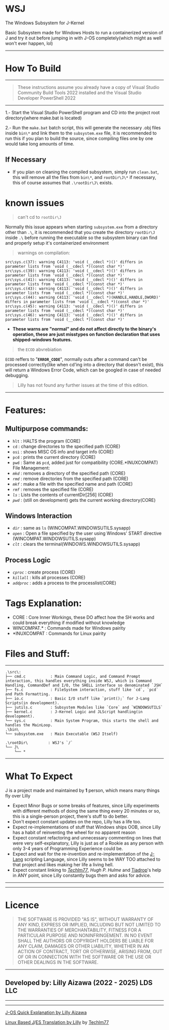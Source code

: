 # WSJ
The Windows Subsystem for J-Kernel

Basic Subsystem made for Windows Hosts to run a containerized version of J and try it out before jumping in with J-OS completely(which might as well won't ever happen, lol)

___

# How To Build

___

> These instructions assume you already have a copy of Visual Studio Community Build Tools 2022 installed and the Visual Studio Developer PowerShell 2022

___
1.- Start the Visual Studio PowerShell program and CD into the project root directory(where make.bat is located)

2.- Run the `make.bat` batch script, this will generate the necessary .obj files inside `bin\*` and link them to the `subsystem.exe` file, it is recommended to run this if you plan to build the source, since compiling files one by one would take long amounts of time.

## If Necessary

- If you plan on cleaning the compiled subsystem, simply run `clean.bat`, this will remove all the files from `bin\*`, and `rootDir\J\*` if necessary, this of course assumes that `.\rootDir\J\` exists.

# known issues

> can't cd to `rootDir\J`

Normally this issue appears when starting `subsystem.exe` from a directory other than `.\`, it is recommended that you create the directory `rootDir\J` inside `.\` before running the executable so the subsystem binary can find and properly setup it's containerized environment

> warnings on compilation:
```
src\sys.c(37): warning C4113: 'void (__cdecl *)()' differs in parameter lists from 'void (__cdecl *)(const char *)'
src\sys.c(39): warning C4113: 'void (__cdecl *)()' differs in parameter lists from 'void (__cdecl *)(const char *)'
src\sys.c(41): warning C4113: 'void (__cdecl *)()' differs in parameter lists from 'void (__cdecl *)(const char *)'
src\sys.c(43): warning C4113: 'void (__cdecl *)()' differs in parameter lists from 'void (__cdecl *)(const char *)'
src\sys.c(44): warning C4113: 'void (__cdecl *)(HANDLE,HANDLE,DWORD)' differs in parameter lists from 'void (__cdecl *)(const char *)'
src\sys.c(45): warning C4113: 'void (__cdecl *)()' differs in parameter lists from 'void (__cdecl *)(const char *)'
src\sys.c(46): warning C4113: 'void (__cdecl *)()' differs in parameter lists from 'void (__cdecl *)(const char *)'
```

- **These warns are "normal" and do not affect directly to the binary's operation, these are just misstypes on function declaration that uses shipped-windows features.**

> the `ECOD` abvrebiation

`ECOD` reffers to "**`ERROR_CODE`**", normally outs after a command can't be processed correctly(like when cd'ing into a directory that doesn't exist), this will return a Windows Error Code, which can be googled in case of needed debugging.

> Lilly has not found any further issues at the time of this edition.

___

# Features:

## Multipurpose commands:

- `hlt`      : HALTS the program (CORE)
- `cd`       : change directories to the specified path (CORE)
- `osi`      : shows MISC OS info and target info (CORE)
- `pcd`      : prints the current directory (CORE)
- `pwd`      : Same as `pcd`, added just for compatibility (CORE.*INUXCOMPAT)
File Management:
- *`mkd`*    : removes a directory of the specified path (CORE)
- *`rmd`*    : remove directories from the specified path (CORE)
- *`mkf`*    : make a file with the specified name and path (CORE)
- *`rmf`*    : removes the specified file (CORE)
- *`ls`*     : Lists the contents of currentDir[256] (CORE)
- *`pwd`*    : (still on development) gets the current working directory(CORE)

## Windows Interaction
- *`dir`*    : same as `ls` (WINCOMPAT.WINDOWSUTILS.sysapp)
- *`open`*   : Open a file specified by the user using Windows' START directive (WINCOMPAT.WINDOWSUTILS.sysapp)
- *`clt`*    : clears the terminal(WINDOWS.WINDOWSUTILS.sysapp)

## Process Logic
- *`cproc`*       : create process (CORE)
- *`killall`*     : kills all processes (CORE)
- *`addproc`*     : adds a process to the processlist(CORE)

# Tags Explanation:

- CORE            : Core Inner Workings, these DO affect how the SH works and could break everything if modified without knowledge
- WINCOMPAT.*     : Commands made for Windows pairity
- *INUXCOMPAT     : Commands for Linux pairity

# Files and Stuff:
___
```
.\src\:
├── cmd.c           : Main Command Logic, and Command Prompt interaction, this handles everything inside WSJ, which is Command Handling, CommandDef and I/O, the SHELL interface so denominated `JSH`
├── fs.c            : FileSystem interaction, stuff like `cd`, `pcd` and Path Formatting.
├── io.c            : Basic I/O stuff like `print();` for J-Lang Scripts(in development).
├── jutils.c        : Subsystem Modules like `Core` and `WINDOWSUTILS`
├── kernel.c        : J-Kernel Logic and JLScript handling(in development).
└── sys.c           : Main System Program, this starts the shell and handles the MainLoop.
.\bin\
└── subsystem.exe   : Main Executable (WSJ Itself)

.\rootDir\         : WSJ's `/`
└── J\
    └── *
```

___

# What To Expect

J is a project made and maintained by **1** person, which means many things fly over Lilly

- Expect Minor Bugs or some breaks of features, since Lilly experiments with different methods of doing the same thing every 20 minutes or so, this is a single-person project, there's stuff to do better.
- Don't expect constant updates on the repo, Lilly has a life too.
- Expect re-implementations of stuff that Windows ships OOB, since Lilly has a habit of reinventing the wheel for no apparent reason
- Expect constant refactoring and unnecessary commenting on lines that were very self-explanatory, Lilly is just as of a Rookie as any person with only 3-4 years of Programming Experience could be.
- Expect and wait for the re-invention and re-implementation of the [J-Lang](https://github.com/jossgamerYT156/J-Lang) scripting Language, since Lilly seems to be WAY TOO attached to that project and likes making her life a living hell.
- Expect constant linking to [*Techlm77*](https://github.com/Techlm77), *Hugh P. Hulme* and [Tiadrop](https://github.com/tiadrop)'s help in ANY point, since Lilly constantly bugs them and asks for advice.

___

___

# Licence

> THE SOFTWARE IS PROVIDED "AS IS", WITHOUT WARRANTY OF ANY KIND, EXPRESS OR
IMPLIED, INCLUDING BUT NOT LIMITED TO THE WARRANTIES OF MERCHANTABILITY,
FITNESS FOR A PARTICULAR PURPOSE AND NONINFRINGEMENT. IN NO EVENT SHALL THE
AUTHORS OR COPYRIGHT HOLDERS BE LIABLE FOR ANY CLAIM, DAMAGES OR OTHER
LIABILITY, WHETHER IN AN ACTION OF CONTRACT, TORT OR OTHERWISE, ARISING FROM,
OUT OF OR IN CONNECTION WITH THE SOFTWARE OR THE USE OR OTHER DEALINGS IN THE
SOFTWARE.

___

## Developed by: Lilly Aizawa (2022 - 2025) LDS LLC

___

___

[J-OS Quick Explanation by Lilly Aizawa](https://lillydevstudios.neocities.org/home/about/J-OS/)

[Linux Based J](https://techlm77.co.uk/J-OS/)/[ES Translation by Lilly](https://techlm77.co.uk/J-OS/index-spanish.html) by [Techlm77](https://www.github.com/Techlm77/)
